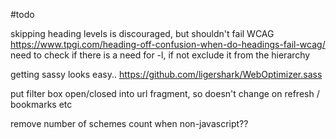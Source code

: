 ﻿#todo

skipping heading levels is discouraged, but shouldn't fail WCAG
https://www.tpgi.com/heading-off-confusion-when-do-headings-fail-wcag/
need to check if there is a need for -l, if not exclude it from the hierarchy

getting sassy looks easy..
https://github.com/ligershark/WebOptimizer.sass

put filter box open/closed into url fragment, so doesn't change on refresh / bookmarks etc

remove number of schemes count when non-javascript??